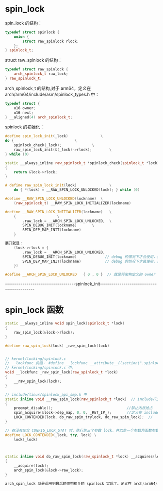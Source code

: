 # spin_lock

spin_lock 的结构：

```c++
typedef struct spinlock {
	union {
		struct raw_spinlock rlock;
	};
} spinlock_t;
```

struct raw_spinlock 的结构：

```c++
typedef struct raw_spinlock {
	arch_spinlock_t raw_lock;
} raw_spinlock_t;
```

arch_spinlock_t 的结构,对于 arm64，定义在 arch/arm64/include/asm/spinlock_types.h 中：

```c++
typedef struct {
	u16 owner;
	u16 next;
} __aligned(4) arch_spinlock_t;
```


spinlock 的初始化：
```c++
#define spin_lock_init(_lock)				\
do {							\
	spinlock_check(_lock);				\
	raw_spin_lock_init(&(_lock)->rlock);		\
} while (0)
```

```c++  只是检查以下
static __always_inline raw_spinlock_t *spinlock_check(spinlock_t *lock)
{
	return &lock->rlock;
}
```

```c++ include/linux/spinlock.h 中。
# define raw_spin_lock_init(lock)				\
	do { *(lock) = __RAW_SPIN_LOCK_UNLOCKED(lock); } while (0)
```


```c++ include/linux/spinlock_types.h 中。 
#define __RAW_SPIN_LOCK_UNLOCKED(lockname)	\
	(raw_spinlock_t) __RAW_SPIN_LOCK_INITIALIZER(lockname)

#define __RAW_SPIN_LOCK_INITIALIZER(lockname)	\
	{					\
		.raw_lock = __ARCH_SPIN_LOCK_UNLOCKED,	\
		SPIN_DEBUG_INIT(lockname)		\
		SPIN_DEP_MAP_INIT(lockname) 
	}

展开就是：
	(lock->rlock = {
		.raw_lock = __ARCH_SPIN_LOCK_UNLOCKED, 
		SPIN_DEBUG_INIT(lockname)	          // debug 的情况下才会使用，否则为空
		SPIN_DEP_MAP_INIT(lockname)           // debug 的情况下才会使用，否则为空
	})

```

```c++    定义在架构文件中：arch/arm64/include/asm/spinlock_types.h
#define __ARCH_SPIN_LOCK_UNLOCKED	{ 0 , 0 }  // 就是将架构定义的 owner 和 next 设置为 0；
```

------------------------------------spinlock_init--------------------------------------------

# spin_lock 函数

```c++
static __always_inline void spin_lock(spinlock_t *lock)
{
	raw_spin_lock(&lock->rlock);
}

#define raw_spin_lock(lock)	_raw_spin_lock(lock)


// kernel/locking/spinlock.c
// __lockfunc 前缀： #define __lockfunc __attribute__((section(".spinlock.text")))，锁的代码实现保存在特定段。  
// kernel/locking/spinlock.c 中。
void __lockfunc _raw_spin_lock(raw_spinlock_t *lock)  
{
	__raw_spin_lock(lock);
}

// include/linux/spinlock_api_smp.h 中
static inline void __raw_spin_lock(raw_spinlock_t *lock)  // include/linux/spinlock_api_smp.h
{
	preempt_disable();                                  //禁止内核抢占
	spin_acquire(&lock->dep_map, 0, 0, _RET_IP_);       //定义在 include/linux/lockdep.h 中，只有定义了 lockdep 时，才会执行
	LOCK_CONTENDED(lock, do_raw_spin_trylock, do_raw_spin_lock);  //
}

// 在没有定义 CONFIG_LOCK_STAT 时，执行第三个参数 lock，并以第一个参数为函数参数传递到 lock() 中，也就是 do_raw_spin_lock。
#define LOCK_CONTENDED(_lock, try, lock) \
	lock(_lock)



static inline void do_raw_spin_lock(raw_spinlock_t *lock) __acquires(lock)
{
	__acquire(lock);
	arch_spin_lock(&lock->raw_lock);
}

arch_spin_lock 就是调用到最后的架构相关的 spinlock 实现了。定义在 arch/arm64/include/asm/spinlock.h 中， 



```






